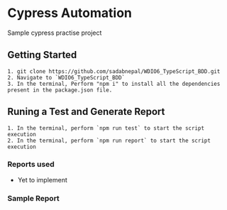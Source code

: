 # Cypress Automation
Sample cypress practise project

## Getting Started
```
1. git clone https://github.com/sadabnepal/WDIO6_TypeScript_BDD.git
2. Navigate to `WDIO6_TypeScript_BDD`
3. In the terminal, Perform "npm i" to install all the dependencies present in the package.json file.
```

## Runing a Test and Generate Report
```
1. In the terminal, perform `npm run test` to start the script execution
2. In the terminal, perform `npm run report` to start the script execution
```

### Reports used
- Yet to implement

### Sample Report
 
